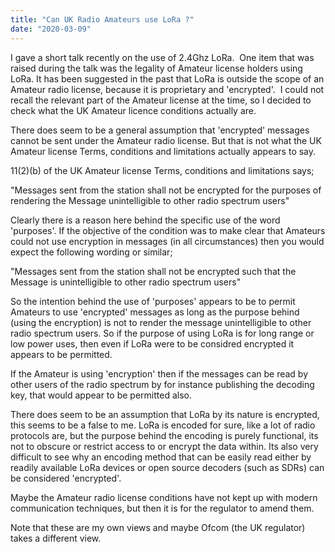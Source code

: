 ```yaml
---
title: "Can UK Radio Amateurs use LoRa ?"
date: "2020-03-09"
---
```


I gave a short talk recently on the use of 2.4Ghz LoRa.  One item that was raised during the talk was the legality of Amateur license holders using LoRa. It has been suggested in the past that LoRa is outside the scope of an Amateur radio license, because it is proprietary and 'encrypted'.  I could not recall the relevant part of the Amateur license at the time, so I decided to check what the UK Amateur licence conditions actually are.

There does seem to be a general assumption that 'encrypted' messages cannot be sent under the Amateur radio license. But that is not what the UK Amateur license Terms, conditions and limitations actually appears to say.

11(2)(b) of the UK Amateur license Terms, conditions and limitations says;

"Messages sent from the station shall not be encrypted for the purposes of rendering the Message unintelligible to other radio spectrum users"

Clearly there is a reason here behind the specific use of the word 'purposes'. If the objective of the condition was to make clear that Amateurs could not use encryption in messages (in all circumstances) then you would expect the following wording or similar;

"Messages sent from the station shall not be encrypted such that the Message is unintelligible to other radio spectrum users"

So the intention behind the use of 'purposes' appears to be to permit Amateurs to use 'encrypted' messages as long as the purpose behind (using the encryption) is not to render the message unintelligible to other radio spectrum users. So if the purpose of using LoRa is for long range or low power uses, then even if LoRa were to be considred encrypted it appears to be permitted.

If the Amateur is using 'encryption' then if the messages can be read by other users of the radio spectrum by for instance publishing the decoding key, that would appear to be permitted also.

There does seem to be an assumption that LoRa by its nature is encrypted, this seems to be a false to me. LoRa is encoded for sure, like a lot of radio protocols are, but the purpose behind the encoding is purely functional, its not to obscure or restrict access to or encrypt the data within. Its also very difficult to see why an encoding method that can be easily read either by readily available LoRa devices or open source decoders (such as SDRs) can be considered 'encrypted'.

Maybe the Amateur radio license conditions have not kept up with modern communication techniques, but then it is for the regulator to amend them.

Note that these are my own views and maybe Ofcom (the UK regulator) takes a different view.
